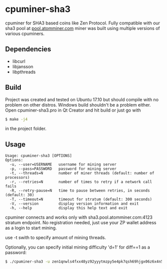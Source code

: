 cpuminer-sha3
==============

cpuminer for SHA3 based coins like Zen Protocol. Fully compatible with our sha3 pool at [pool.atomminer.com](https://pool.atomminer.com)
miner was built using multiple versions of various cpuminers.

Dependencies 
-----------------------------
+ libcurl
+ libjansson
+ libpthreads

Build
-----------------------------
Project was created and tested on Ubuntu 17.10 but should compile with no problem on other distros. Windows build shouldn't be a problem either. Open cpuminer-sha3.pro in Qt Creator and hit build or just go with 
```sh
$ make -j4
```
in the project folder.

Usage
-----------------------------
```
Usage: cpuminer-sha3 [OPTIONS]
Options:
  -u, --user=USERNAME   username for mining server
  -p, --pass=PASSWORD   password for mining server
  -t, --threads=N       number of miner threads (default: number of processors)
  -r, --retries=N       number of times to retry if a network call fails
  -R, --retry-pause=N   time to pause between retries, in seconds (default: 30)
  -T, --timeout=N       timeout for stratum (default: 300 seconds)
  -V, --version         display version information and exit
  -h, --help            display this help text and exit
```

cpuminer connects and works only with sha3.pool.atomminer.com:4123 stratum endpoint.
No registration needed, just use your ZP wallet address as a login to start mining.

use -t swith to specify amount of mining threads.

Optionally, you can specify initial mining difficulty 'd=1' for diff==1 as a password:
```sh
$ ./cpuminer-sha3 -u zen1qnwls4fxx48yz92yyytmzpy5e4pk7qsh69hjgx06z6x4n5n6sp6usuhw3tv -p d=1 -t 4
```
